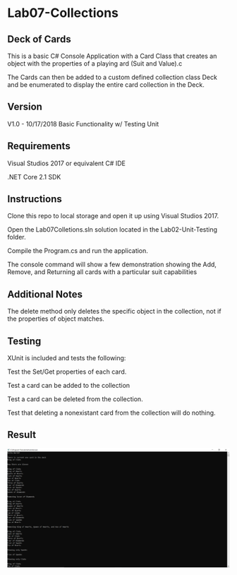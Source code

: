 # Lab07-Collections

## Deck of Cards

This is a basic C# Console Application with a Card Class that creates an object with the properties of a playing ard (Suit and Value).c

The Cards can then be added to a custom defined collection class Deck<T> and be enumerated to display the entire card collection in the Deck.

## Version

V1.0 - 10/17/2018 Basic Functionality w/ Testing Unit

## Requirements

Visual Studios 2017 or equivalent C# IDE

.NET Core 2.1 SDK

## Instructions

Clone this repo to local storage and open it up using Visual Studios 2017.

Open the Lab07Colletions.sln solution located in the Lab02-Unit-Testing folder.

Compile the Program.cs and run the application.

The console command will show a few demonstration showing the Add, Remove, and Returning all cards with a particular suit capabilities

## Additional Notes

The delete method only deletes the specific object in the collection, not if the properties of object matches.

## Testing

XUnit is included and tests the following:

Test the Set/Get properties of each card.

Test a card can be added to the collection

Test a card can be deleted from the collection.

Test that deleting a nonexistant card from the collection will do nothing.

## Result

![Console](Capture.PNG?raw=true "Output")
